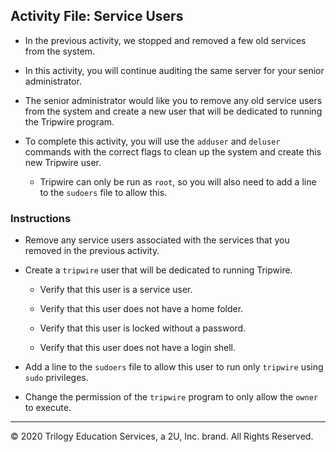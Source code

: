 ## Activity File: Service Users

- In the previous activity, we stopped and removed a few old services from the system.

- In this activity, you will continue auditing the same server for your senior administrator.

- The senior administrator would like you to remove any old service users from the system and create a new user that will be dedicated to running the Tripwire program.

- To complete this activity, you will use the `adduser` and `deluser` commands with the correct flags to clean up the system and create this new Tripwire user. 
    - Tripwire can only be run as `root`, so you will also need to add a line to the `sudoers` file to allow this.

### Instructions

- Remove any service users associated with the services that you removed in the previous activity.

   

- Create a `tripwire` user that will be dedicated to running Tripwire.

    - Verify that this user is a service user.

    - Verify that this user does not have a home folder.

    - Verify that this user is locked without a password.

    - Verify that this user does not have a login shell.

- Add a line to the `sudoers` file to allow this user to run only `tripwire` using `sudo` privileges.

- Change the permission of the `tripwire` program to only allow the `owner` to execute.

---

© 2020 Trilogy Education Services, a 2U, Inc. brand. All Rights Reserved.
